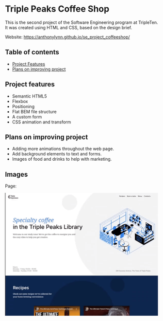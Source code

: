 # Triple Peaks Coffee Shop

This is the second project of the Software Engineering program at TripleTen. It was created using HTML and CSS, based on the design brief.

Website: https://anthonylynn.github.io/se_project_coffeeshop/

## Table of contents

- [Project Features](#Project-features)
- [Plans on improving project](#Plans-on-improving-project)

## Project features

- Semantic HTML5
- Flexbox
- Positioning
- Flat BEM file structure
- A custom form
- CSS animation and transform

## Plans on improving project

- Adding more animations throughout the web page.
- Add background elements to text and forms.
- Images of food and drinks to help with marketing.

## Images

Page:

![Page](images/CoffeeShopGif.gif)
